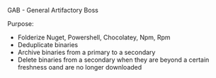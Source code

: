 GAB - General Artifactory Boss

Purpose: 

- Folderize Nuget, Powershell, Chocolatey, Npm, Rpm
- Deduplicate binaries
- Archive binaries from a primary to a secondary
- Delete binaries from a secondary when they are beyond a certain freshness oand are no longer downloaded


